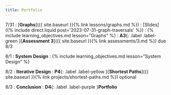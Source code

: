 ```yaml
---
title: Portfolio
---
```


7/31
: [**Graphs**]({{ site.baseurl }}{% link lessons/graphs.md %})
  : [Slides]({% include direct.liquid post='2023-07-31-graph-traversals' %})
: {% include learning_objectives.md lesson="Graphs" %}
: **A3**{: .label .label-green }[**Assessment 3**]({{ site.baseurl }}{% link assessments/3.md %}) due 8/3

8/1
: **System Design**
: {% include learning_objectives.md lesson="System Design" %}

8/2
: **Iterative Design**
: **P4**{: .label .label-yellow }[**Shortest Paths**]({{ site.baseurl }}{% link projects/shortest-paths.md %}) optional

8/3
: **Conclusion**
: **D4**{: .label .label-purple }**Portfolio**
